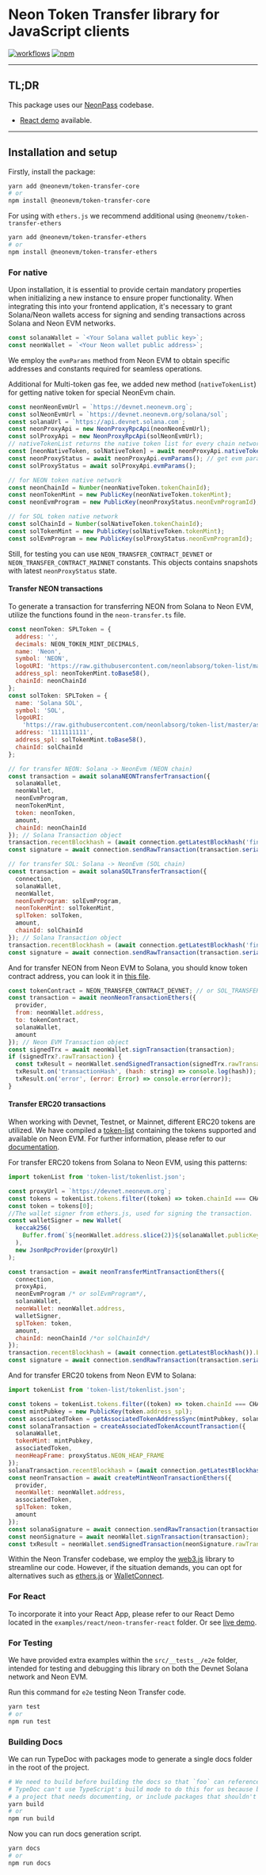 # Neon Token Transfer library for JavaScript clients

[![workflows](https://github.com/neonlabsorg/neon-client-transfer/actions/workflows/test.yml/badge.svg?branch=master)](https://github.com/neonlabsorg/neon-client-transfer/actions)
[![npm](https://img.shields.io/npm/v/@neonevm/token-transfer.svg)](https://www.npmjs.com/package/@neonevm/token-transfer)

---

## TL;DR

This package uses our [NeonPass](https://neonpass.live/) codebase.

- [React demo](https://codesandbox.io/s/neon-transfer-demo-z93nlj) available.

---

## Installation and setup

Firstly, install the package:

```sh
yarn add @neonevm/token-transfer-core
# or
npm install @neonevm/token-transfer-core
```

For using with `ethers.js` we recommend additional using `@neonemv/token-transfer-ethers`

```sh
yarn add @neonevm/token-transfer-ethers
# or
npm install @neonevm/token-transfer-ethers
```

### For native

Upon installation, it is essential to provide certain mandatory properties when initializing a new instance to ensure proper functionality. When integrating this into your frontend application, it's necessary to grant Solana/Neon wallets access for signing and sending transactions across Solana and Neon EVM networks.

```javascript
const solanaWallet = `<Your Solana wallet public key>`;
const neonWallet = `<Your Neon wallet public address>`;
```

We employ the `evmParams` method from Neon EVM to obtain specific addresses and constants required for seamless operations.

Additional for Multi-token gas fee, we added new method (`nativeTokenList`) for getting native token for special NeonEvm chain.

```javascript
const neonNeonEvmUrl = `https://devnet.neonevm.org`;
const solNeonEvmUrl = `https://devnet.neonevm.org/solana/sol`;
const solanaUrl = `https://api.devnet.solana.com`;
const neonProxyApi = new NeonProxyRpcApi(neonNeonEvmUrl);
const solProxyApi = new NeonProxyRpcApi(solNeonEvmUrl);
// nativeTokenList returns the native token list for every chain network, first will be NEON, second SOL
const [neonNativeToken, solNativeToken] = await neonProxyApi.nativeTokenList(); // get native tokens for chain networks
const neonProxyStatus = await neonProxyApi.evmParams(); // get evm params config
const solProxyStatus = await solProxyApi.evmParams();

// for NEON token native network
const neonChainId = Number(neonNativeToken.tokenChainId);
const neonTokenMint = new PublicKey(neonNativeToken.tokenMint);
const neonEvmProgram = new PublicKey(neonProxyStatus.neonEvmProgramId);

// for SOL token native network
const solChainId = Number(solNativeToken.tokenChainId);
const solTokenMint = new PublicKey(solNativeToken.tokenMint);
const solEvmProgram = new PublicKey(solProxyStatus.neonEvmProgramId);
```

Still, for testing you can use `NEON_TRANSFER_CONTRACT_DEVNET` or `NEON_TRANSFER_CONTRACT_MAINNET` constants. This objects contains snapshots with latest `neonProxyStatus` state.

#### Transfer NEON transactions

To generate a transaction for transferring NEON from Solana to Neon EVM, utilize the functions found in the `neon-transfer.ts` file.

```javascript
const neonToken: SPLToken = {
  address: '',
  decimals: NEON_TOKEN_MINT_DECIMALS,
  name: 'Neon',
  symbol: 'NEON',
  logoURI: 'https://raw.githubusercontent.com/neonlabsorg/token-list/main/neon_token_md.png',
  address_spl: neonTokenMint.toBase58(),
  chainId: neonChainId
};
const solToken: SPLToken = {
  name: 'Solana SOL',
  symbol: 'SOL',
  logoURI:
    'https://raw.githubusercontent.com/neonlabsorg/token-list/master/assets/solana-sol-logo.svg',
  address: '1111111111',
  address_spl: solTokenMint.toBase58(),
  chainId: solChainId
};

// for transfer NEON: Solana -> NeonEvm (NEON chain)
const transaction = await solanaNEONTransferTransaction({
  solanaWallet,
  neonWallet,
  neonEvmProgram,
  neonTokenMint,
  token: neonToken,
  amount,
  chainId: neonChainId
}); // Solana Transaction object
transaction.recentBlockhash = (await connection.getLatestBlockhash('finalized')).blockhash; // Network blockhash
const signature = await connection.sendRawTransaction(transaction.serialize()); // method for sign and send transaction to network

// for transfer SOL: Solana -> NeonEvm (SOL chain)
const transaction = await solanaSOLTransferTransaction({
  connection,
  solanaWallet,
  neonWallet,
  neonEvmProgram: solEvmProgram,
  neonTokenMint: solTokenMint,
  splToken: solToken,
  amount,
  chainId: solChainId
}); // Solana Transaction object
transaction.recentBlockhash = (await connection.getLatestBlockhash('finalized')).blockhash; // Network blockhash
const signature = await connection.sendRawTransaction(transaction.serialize()); // method for sign and send transaction to network
```

And for transfer NEON from Neon EVM to Solana, you should know token contract address, you can look it in [this file](https://github.com/neonlabsorg/neon-client-transfer/blob/master/src/data/constants.ts).

```javascript
const tokenContract = NEON_TRANSFER_CONTRACT_DEVNET; // or SOL_TRANSFER_CONTRACT_DEVNET
const transaction = await neonNeonTransactionEthers({
  provider,
  from: neonWallet.address,
  to: tokenContract,
  solanaWallet,
  amount
}); // Neon EVM Transaction object
const signedTrx = await neonWallet.signTransaction(transaction);
if (signedTrx?.rawTransaction) {
  const txResult = neonWallet.sendSignedTransaction(signedTrx.rawTransaction);
  txResult.on('transactionHash', (hash: string) => console.log(hash));
  txResult.on('error', (error: Error) => console.error(error));
}
```

#### Transfer ERC20 transactions

When working with Devnet, Testnet, or Mainnet, different ERC20 tokens are utilized. We have compiled a [token-list](https://github.com/neonlabsorg/token-list) containing the tokens supported and available on Neon EVM. For further information, please refer to our [documentation](https://docs.neonfoundation.io/docs/tokens/token_list).

For transfer ERC20 tokens from Solana to Neon EVM, using this patterns:

```javascript
import tokenList from 'token-list/tokenlist.json';

const proxyUrl = `https://devnet.neonevm.org`;
const tokens = tokenList.tokens.filter((token) => token.chainId === CHAIN_ID);
const token = tokens[0];
//The wallet signer from ethers.js, used for signing the transaction.
const walletSigner = new Wallet(
  keccak256(
    Buffer.from(`${neonWallet.address.slice(2)}${solanaWallet.publicKey.toBase58()}`, 'utf-8')
  ),
  new JsonRpcProvider(proxyUrl)
);

const transaction = await neonTransferMintTransactionEthers({
  connection,
  proxyApi,
  neonEvmProgram /* or solEvmProgram*/,
  solanaWallet,
  neonWallet: neonWallet.address,
  walletSigner,
  splToken: token,
  amount,
  chainId: neonChainId /*or solChainId*/
});
transaction.recentBlockhash = (await connection.getLatestBlockhash()).blockhash;
const signature = await connection.sendRawTransaction(transaction.serialize());
```

And for transfer ERC20 tokens from Neon EVM to Solana:

```javascript
import tokenList from 'token-list/tokenlist.json';

const tokens = tokenList.tokens.filter((token) => token.chainId === CHAIN_ID);
const mintPubkey = new PublicKey(token.address_spl);
const associatedToken = getAssociatedTokenAddressSync(mintPubkey, solanaWallet);
const solanaTransaction = createAssociatedTokenAccountTransaction({
  solanaWallet,
  tokenMint: mintPubkey,
  associatedToken,
  neonHeapFrame: proxyStatus.NEON_HEAP_FRAME
});
solanaTransaction.recentBlockhash = (await connection.getLatestBlockhash()).blockhash;
const neonTransaction = await createMintNeonTransactionEthers({
  provider,
  neonWallet: neonWallet.address,
  associatedToken,
  splToken: token,
  amount
});
const solanaSignature = await connection.sendRawTransaction(transaction.serialize());
const neonSignature = await neonWallet.signTransaction(transaction);
const txResult = neonWallet.sendSignedTransaction(neonSignature.rawTransaction);
```

Within the Neon Transfer codebase, we employ the [web3.js](https://web3js.readthedocs.io/en/v1.10.0/) library to streamline our code. However, if the situation demands, you can opt for alternatives such as [ethers.js](https://docs.ethers.org/v6/) or [WalletConnect](https://walletconnect.com/).

### For React

To incorporate it into your React App, please refer to our React Demo located in the `examples/react/neon-transfer-react` folder. Or see [live demo](https://codesandbox.io/s/neon-transfer-demo-z93nlj).

### For Testing

We have provided extra examples within the `src/__tests__/e2e` folder, intended for testing and debugging this library on both the Devnet Solana network and Neon EVM.

Run this command for `e2e` testing Neon Transfer code.

```sh
yarn test
# or
npm run test
```

### Building Docs

We can run TypeDoc with packages mode to generate a single docs folder in the root of the project.

```sh
# We need to build before building the docs so that `foo` can reference types from `bar`
# TypeDoc can't use TypeScript's build mode to do this for us because build mode may skip
# a project that needs documenting, or include packages that shouldn't be included in the docs
yarn build
# or
npm run build
```

Now you can run docs generation script.

```sh
yarn docs
# or
npm run docs
```
